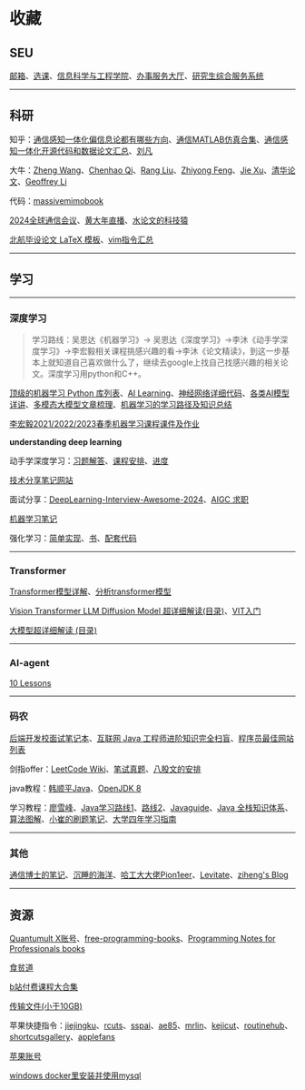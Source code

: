 # 收藏

## SEU

[邮箱](https://mail.seu.edu.cn/)、[选课](https://yjsxk.urp.seu.edu.cn/yjsxkapp/sys/xsxkapp/index.html)、[信息科学与工程学院](https://radio.seu.edu.cn/)、[办事服务大厅](https://ehall.seu.edu.cn/new/index.html)、[研究生综合服务系统](https://yjs.seu.edu.cn/gsapp/sys/yjsemaphome/portal/index.do)

---

## 科研

知乎：[通信感知一体化偏信息论都有哪些方向](https://www.zhihu.com/question/3203612397/answer/24797391704?utm_medium=social&utm_psn=1864672369928433667&utm_source=ZHShareTargetIDMore)、[通信MATLAB仿真合集](https://zhuanlan.zhihu.com/p/385096476)、[通信感知一体化开源代码和数据论文汇总](https://zhuanlan.zhihu.com/p/651958439)、[刘凡](https://www.zhihu.com/people/lf92)

大牛：[Zheng Wang](https://seu-zheng-wang.github.io/)、[Chenhao Qi](https://signal.seu.edu.cn/multimedia/chenhao/main.psp#anchor=block_34418)、[Rang Liu](https://rangliu0706.github.io/)、[Zhiyong Feng](https://ieeexplore.ieee.org/author/37536937000)、[Jie Xu](https://scholar.google.com/citations?hl=en&user=HPUG2jwAAAAJ&view_op=list_works&sortby=pubdate)、[清华论文](https://oa.ee.tsinghua.edu.cn/dailinglong/publications/publications.html)、[Geoffrey Li](https://profiles.imperial.ac.uk/geoffrey.li/publications)

代码：[massivemimobook](https://github.com/emilbjornson/massivemimobook)

[2024全球通信会议](https://edas.info/p31420#top)、[黄大年直播](https://www.chaspark.com/#/s/202306091530)、[水论文的科技猿](https://www.cnblogs.com/nickchen121)

[北航毕设论文 LaTeX 模板](https://github.com/BHOSC/BUAAthesis)、[vim指令汇总](https://www.cnblogs.com/softwaretesting/archive/2011/07/12/2104435.html)

---

## 学习

---

### 深度学习

> 学习路线：吴恩达《机器学习》-> 吴恩达《深度学习》->李沐《动手学深度学习》->李宏毅相关课程挑感兴趣的看->李沐《论文精读》，到这一步基本上就知道自己喜欢做什么了，继续去google上找自己找感兴趣的相关论文。深度学习用python和C++。

[顶级的机器学习 Python 库列表](https://github.com/ml-tooling/best-of-ml-python)、[AI Learning](https://ailearning.apachecn.org/#1text-classification)、[神经网络详细代码](https://nn.labml.ai/zh/)、[各类AI模型详讲](https://colah.github.io/)、[多模态大模型文章梳理](https://zhuanlan.zhihu.com/p/677768053)、[机器学习的学习路径及知识总结](https://github.com/loveunk/machine-learning-deep-learning-notes)

[李宏毅2021/2022/2023春季机器学习课程课件及作业](https://github.com/Fafa-DL/Lhy_Machine_Learning)

**understanding deep learning**

动手学深度学习：[习题解答](https://datawhalechina.github.io/d2l-ai-solutions-manual/#/ch04/ch04)、[课程安排](https://courses.d2l.ai/zh-v2/)、[进度](https://zh-v2.d2l.ai/chapter_recurrent-modern/gru.html)

[技术分享笔记网站](https://www.sharetechnote.com/)

面试分享：[DeepLearning-Interview-Awesome-2024](https://github.com/315386775/DeepLearing-Interview-Awesome-2024)、[AIGC 求职](https://github.com/EmbraceAGI/AIGC_Interview)

[机器学习笔记](https://github.com/Vay-keen/Machine-learning-learning-notes)

强化学习：[简单实现](https://github.com/FareedKhan-dev/all-rl-algorithms)、[书](https://datawhalechina.github.io/easy-rl/#/)、[配套代码](https://github.com/datawhalechina/easy-rl)

---

### Transformer

[Transformer模型详解](https://zhuanlan.zhihu.com/p/338817680)、[分析transformer模型](https://zhuanlan.zhihu.com/p/624740065)

[Vision Transformer LLM Diffusion Model 超详细解读(目录)](https://zhuanlan.zhihu.com/p/348593638)、[VIT入门](https://blog.csdn.net/qq_37541097/article/details/118242600)

[大模型超详细解读 (目录)](https://zhuanlan.zhihu.com/p/625926419)

---

### AI-agent

[10 Lessons](https://github.com/microsoft/ai-agents-for-beginners)

---

### 码农

[后端开发校面试笔记本](https://github.com/wolverinn/Waking-Up)、[互联网 Java 工程师进阶知识完全扫盲](https://github.com/doocs/advanced-java)、[程序员最佳网站列表](https://github.com/sdmg15/Best-websites-a-programmer-should-visit)

剑指offer：[LeetCode Wiki](https://doocs.github.io/leetcode/)、[笔试真题](https://kamacoder.com/contest.php)、[八股文的安排](https://mp.weixin.qq.com/s/7xNVqCBIpqL6THUSDoIRyw)

java教程：[韩顺平Java](https://github.com/timerring/backend-tutorial/tree/main)、[OpenJDK 8](https://devdocs.io/openjdk~8/)

学习教程：[廖雪峰](https://liaoxuefeng.com/)、[Java学习路线1](https://javabetter.cn/xuexiluxian/java/yitiaolong.html)、[路线2](https://thinkingme.github.io/coding-road/home.html)、[Javaguide](https://javaguide.cn/)、[Java 全栈知识体系](https://pdai.tech/)、[算法图解](https://www.hello-algo.com/)、[小崔的刷题笔记](https://vernon97-io.gitbook.io/untitled)、[大学四年学习指南](https://books.halfrost.com/leetcode/)



---

### 其他

[通信博士的笔记](https://zlearning.netlify.app/)、[沉睡的海洋](https://sleepyocean.github.io/)、[哈工大大佬Pion1eer](https://www.ruanx.net/)、[Levitate](https://levitate-qian.github.io/)、[ziheng's Blog](https://zihengcat.github.io/archives/)

---

## 资源

[Quantumult X账号](https://shenhouyun.com/QuantumultX/)、[free-programming-books](https://ebookfoundation.github.io/free-programming-books/)、[Programming Notes for Professionals books](https://book.goalkicker.com/)

[食贫道](https://www.alipan.com/s/C8DFhqR3ueW/folder/65ac32ca0bff99a1cf4b4c2ca67a3bf857437eda)

[b站付费课程大合集](https://bbs.alipansou.com/d/39134-b%E7%AB%99%E4%BB%98%E8%B4%B9%E8%AF%BE%E7%A8%8B%E5%A4%A7%E5%90%88%E9%9B%86)

[传输文件(小于10GB)](https://ydray.com/en/)

苹果快捷指令：[jiejingku](https://jiejingku.net)、[rcuts](https://rcuts.com)、[sspai](https://sspai.com/page/playbook/zh-CN)、[ae85](https://ae85.cn/gz.html)、[mrlin](https://lin.mrlin.vip/index.php?m=home&c=Lists&a=index&tid=70&page=2)、[kejicut](https://www.kejicut.com)、[routinehub](https://routinehub.co)、[shortcutsgallery](https://shortcutsgallery.com)、[applefans](https://applefans.today/category/applefans-classroom/apple-shortcuts/)

[苹果账号](https://www.iios.club/)

[windows docker里安装并使用mysql](https://blog.csdn.net/u012643122/article/details/125899829)
